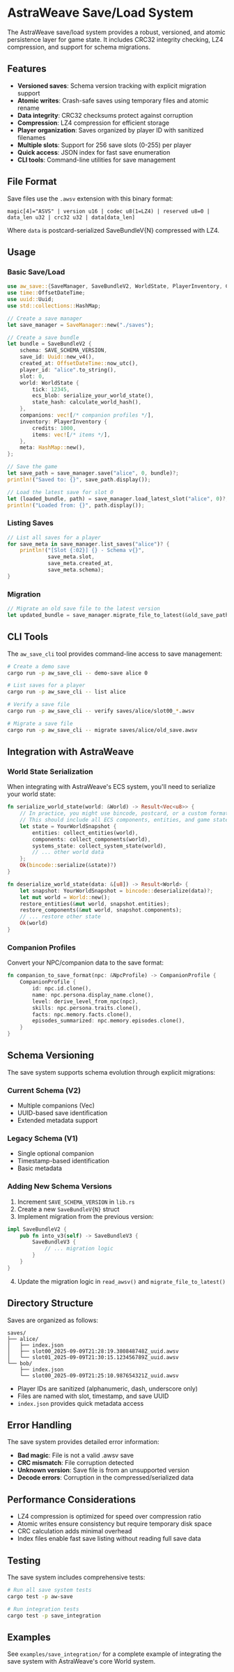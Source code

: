 # AstraWeave Save/Load System

The AstraWeave save/load system provides a robust, versioned, and atomic persistence layer for game state. It includes CRC32 integrity checking, LZ4 compression, and support for schema migrations.

## Features

- **Versioned saves**: Schema version tracking with explicit migration support
- **Atomic writes**: Crash-safe saves using temporary files and atomic rename
- **Data integrity**: CRC32 checksums protect against corruption
- **Compression**: LZ4 compression for efficient storage
- **Player organization**: Saves organized by player ID with sanitized filenames
- **Multiple slots**: Support for 256 save slots (0-255) per player
- **Quick access**: JSON index for fast save enumeration
- **CLI tools**: Command-line utilities for save management

## File Format

Save files use the `.awsv` extension with this binary format:

```
magic[4]="ASVS" | version u16 | codec u8(1=LZ4) | reserved u8=0 | data_len u32 | crc32 u32 | data[data_len]
```

Where `data` is postcard-serialized SaveBundleV{N} compressed with LZ4.

## Usage

### Basic Save/Load

```rust
use aw_save::{SaveManager, SaveBundleV2, WorldState, PlayerInventory, CompanionProfile, SAVE_SCHEMA_VERSION};
use time::OffsetDateTime;
use uuid::Uuid;
use std::collections::HashMap;

// Create a save manager
let save_manager = SaveManager::new("./saves");

// Create a save bundle
let bundle = SaveBundleV2 {
    schema: SAVE_SCHEMA_VERSION,
    save_id: Uuid::new_v4(),
    created_at: OffsetDateTime::now_utc(),
    player_id: "alice".to_string(),
    slot: 0,
    world: WorldState {
        tick: 12345,
        ecs_blob: serialize_your_world_state(),
        state_hash: calculate_world_hash(),
    },
    companions: vec![/* companion profiles */],
    inventory: PlayerInventory {
        credits: 1000,
        items: vec![/* items */],
    },
    meta: HashMap::new(),
};

// Save the game
let save_path = save_manager.save("alice", 0, bundle)?;
println!("Saved to: {}", save_path.display());

// Load the latest save for slot 0
let (loaded_bundle, path) = save_manager.load_latest_slot("alice", 0)?;
println!("Loaded from: {}", path.display());
```

### Listing Saves

```rust
// List all saves for a player
for save_meta in save_manager.list_saves("alice")? {
    println!("[Slot {:02}] {} - Schema v{}", 
             save_meta.slot, 
             save_meta.created_at, 
             save_meta.schema);
}
```

### Migration

```rust
// Migrate an old save file to the latest version
let updated_bundle = save_manager.migrate_file_to_latest(&old_save_path, true)?;
```

## CLI Tools

The `aw_save_cli` tool provides command-line access to save management:

```bash
# Create a demo save
cargo run -p aw_save_cli -- demo-save alice 0

# List saves for a player
cargo run -p aw_save_cli -- list alice

# Verify a save file
cargo run -p aw_save_cli -- verify saves/alice/slot00_*.awsv

# Migrate a save file
cargo run -p aw_save_cli -- migrate saves/alice/old_save.awsv
```

## Integration with AstraWeave

### World State Serialization

When integrating with AstraWeave's ECS system, you'll need to serialize your world state:

```rust
fn serialize_world_state(world: &World) -> Result<Vec<u8>> {
    // In practice, you might use bincode, postcard, or a custom format
    // This should include all ECS components, entities, and game state
    let state = YourWorldSnapshot {
        entities: collect_entities(world),
        components: collect_components(world),
        systems_state: collect_system_state(world),
        // ... other world data
    };
    Ok(bincode::serialize(&state)?)
}

fn deserialize_world_state(data: &[u8]) -> Result<World> {
    let snapshot: YourWorldSnapshot = bincode::deserialize(data)?;
    let mut world = World::new();
    restore_entities(&mut world, snapshot.entities);
    restore_components(&mut world, snapshot.components);
    // ... restore other state
    Ok(world)
}
```

### Companion Profiles

Convert your NPC/companion data to the save format:

```rust
fn companion_to_save_format(npc: &NpcProfile) -> CompanionProfile {
    CompanionProfile {
        id: npc.id.clone(),
        name: npc.persona.display_name.clone(),
        level: derive_level_from_npc(npc),
        skills: npc.persona.traits.clone(),
        facts: npc.memory.facts.clone(),
        episodes_summarized: npc.memory.episodes.clone(),
    }
}
```

## Schema Versioning

The save system supports schema evolution through explicit migrations:

### Current Schema (V2)
- Multiple companions (Vec<CompanionProfile>)
- UUID-based save identification
- Extended metadata support

### Legacy Schema (V1)
- Single optional companion
- Timestamp-based identification
- Basic metadata

### Adding New Schema Versions

1. Increment `SAVE_SCHEMA_VERSION` in `lib.rs`
2. Create a new `SaveBundleV{N}` struct
3. Implement migration from the previous version:

```rust
impl SaveBundleV2 {
    pub fn into_v3(self) -> SaveBundleV3 {
        SaveBundleV3 {
            // ... migration logic
        }
    }
}
```

4. Update the migration logic in `read_awsv()` and `migrate_file_to_latest()`

## Directory Structure

Saves are organized as follows:

```
saves/
├── alice/
│   ├── index.json
│   ├── slot00_2025-09-09T21:28:19.380848748Z_uuid.awsv
│   └── slot01_2025-09-09T21:30:15.123456789Z_uuid.awsv
└── bob/
    ├── index.json
    └── slot00_2025-09-09T21:25:10.987654321Z_uuid.awsv
```

- Player IDs are sanitized (alphanumeric, dash, underscore only)
- Files are named with slot, timestamp, and save UUID
- `index.json` provides quick metadata access

## Error Handling

The save system provides detailed error information:

- **Bad magic**: File is not a valid .awsv save
- **CRC mismatch**: File corruption detected
- **Unknown version**: Save file is from an unsupported version
- **Decode errors**: Corruption in the compressed/serialized data

## Performance Considerations

- LZ4 compression is optimized for speed over compression ratio
- Atomic writes ensure consistency but require temporary disk space
- CRC calculation adds minimal overhead
- Index files enable fast save listing without reading full save data

## Testing

The save system includes comprehensive tests:

```bash
# Run all save system tests
cargo test -p aw-save

# Run integration tests
cargo test -p save_integration
```

## Examples

See `examples/save_integration/` for a complete example of integrating the save system with AstraWeave's core World system.